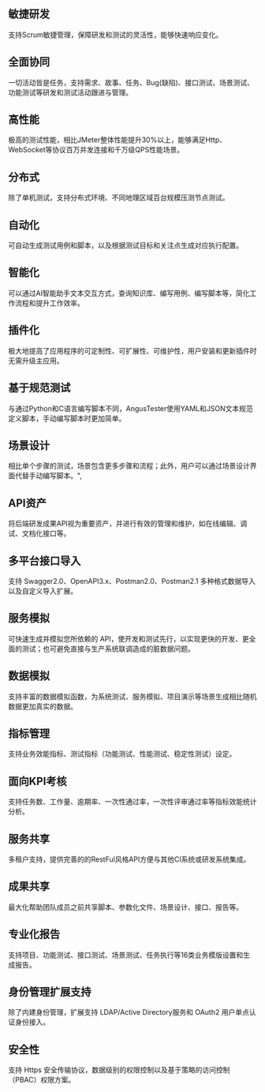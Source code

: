 [//]: # (产品特性)

[//]: # (=====)

## 敏捷研发

支持Scrum敏捷管理，保障研发和测试的灵活性，能够快速响应变化。

## 全面协同

一切活动皆是任务，支持需求、故事、任务、Bug(缺陷)、接口测试、场景测试、功能测试等研发和测试活动跟进与管理。

## 高性能

极高的测试性能，相比JMeter整体性能提升30%以上，能够满足Http、WebSocket等协议百万并发连接和千万级QPS性能场景。

## 分布式

除了单机测试，支持分布式环境、不同地理区域百台规模压测节点测试。

## 自动化

可自动生成测试用例和脚本，以及根据测试目标和关注点生成对应执行配置。

## 智能化

可以通过AI智能助手文本交互方式，查询知识库、编写用例、编写脚本等，简化工作流程和提升工作效率。

## 插件化

极大地提高了应用程序的可定制性、可扩展性、可维护性，用户安装和更新插件时无需升级主应用。

## 基于规范测试

与通过Python和C语言编写脚本不同，AngusTester使用YAML和JSON文本规范定义脚本，手动编写脚本时更加简单。

## 场景设计

相比单个步骤的测试，场景包含更多步骤和流程；此外，用户可以通过场景设计界面代替手动编写脚本。",

## API资产

将后端研发成果API视为重要资产，并进行有效的管理和维护，如在线编辑、调试、文档化接口等。

## 多平台接口导入

支持 Swagger2.0、OpenAPI3.x、Postman2.0、Postman2.1 多种格式数据导入以及自定义导入扩展。

## 服务模拟

可快速生成并模拟您所依赖的 API，使开发和测试先行，以实现更快的开发、更全面的测试；也可避免直接与生产系统联调造成的脏数据问题。

## 数据模拟

支持丰富的数据模拟函数，为系统测试、服务模拟、项目演示等场景生成相比随机数据更加真实的数据。

## 指标管理

支持业务效能指标、测试指标（功能测试、性能测试、稳定性测试）设定。

## 面向KPI考核

支持任务数、工作量、逾期率、一次性通过率，一次性评审通过率等指标效能统计分析。

## 服务共享

多租户支持，提供完善的的RestFul风格API方便与其他CI系统或研发系统集成。

## 成果共享

最大化帮助团队成员之前共享脚本、参数化文件、场景设计、接口、报告等。

## 专业化报告

支持项目、功能测试、接口测试、场景测试、任务执行等16类业务模版设置和生成报告。

## 身份管理扩展支持

除了内建身份管理，扩展支持 LDAP/Active Directory服务和 OAuth2 用户单点认证身份接入。

## 安全性

支持 Https 安全传输协议，数据级别的权限控制以及基于策略的访问控制（PBAC）权限方案。

